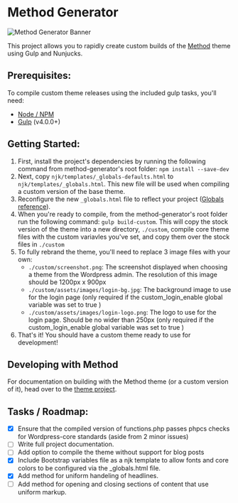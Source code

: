 # Method Generator

![Method Generator Banner](https://pixelwatt.com/assets/mg_banner.jpg)

This project allows you to rapidly create custom builds of the [Method](https://github.com/pixelwatt/method) theme using Gulp and Nunjucks.

## Prerequisites:

To compile custom theme releases using the included gulp tasks, you'll need:
* [Node / NPM](https://nodejs.org/en/)
* [Gulp](https://gulpjs.com/) (v4.0.0+)

## Getting Started:

1. First, install the project's dependencies by running the following command from method-generator's root folder: `npm install --save-dev`
2. Next, copy `njk/templates/_globals-defaults.html` to `njk/templates/_globals.html`. This new file will be used when compiling a custom version of the base theme.
3. Reconfigure the new `_globals.html` file to reflect your project ([Globals reference](https://github.com/pixelwatt/method-generator/wiki/Nunjucks-Globals-Reference)).
4. When you're ready to compile, from the method-generator's root folder run the following command: `gulp build-custom`. This will copy the stock version of the theme into a new directory, `./custom`, compile core theme files with the custom variavles you've set, and copy them over the stock files in `./custom`
5. To fully rebrand the theme, you'll need to replace 3 image files with your own:
	* `./custom/screenshot.png`: The screenshot displayed when choosing a theme from the Wordpress admin. The resolution of this image should be 1200px x 900px
	* `./custom/assets/images/login-bg.jpg`: The background image to use for the login page (only required if the custom_login_enable global variable was set to true )
	* `./custom/assets/images/login-logo.png`: The logo to use for the login page. Should be no wider than 250px (only required if the custom_login_enable global variable was set to true )
6. That's it! You should have a custom theme ready to use for development!

## Developing with Method

For documentation on building with the Method theme (or a custom version of it), head over to the [theme project](https://github.com/pixelwatt/method).

## Tasks / Roadmap:
- [x] Ensure that the compiled version of functions.php passes phpcs checks for Wordpress-core standards (aside from 2 minor issues)
- [ ] Write full project documentation.
- [ ] Add option to compile the theme without support for blog posts
- [x] Include Bootstrap variables file as a njk template to allow fonts and core colors to be configured via the \_globals.html file.
- [x] Add method for uniform handeling of headlines.
- [ ] Add method for opening and closing sections of content that use uniform markup.